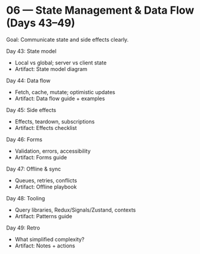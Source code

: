 # 06 — State Management & Data Flow (Days 43–49)

Goal: Communicate state and side effects clearly.

Day 43: State model
- Local vs global; server vs client state
- Artifact: State model diagram

Day 44: Data flow
- Fetch, cache, mutate; optimistic updates
- Artifact: Data flow guide + examples

Day 45: Side effects
- Effects, teardown, subscriptions
- Artifact: Effects checklist

Day 46: Forms
- Validation, errors, accessibility
- Artifact: Forms guide

Day 47: Offline & sync
- Queues, retries, conflicts
- Artifact: Offline playbook

Day 48: Tooling
- Query libraries, Redux/Signals/Zustand, contexts
- Artifact: Patterns guide

Day 49: Retro
- What simplified complexity?
- Artifact: Notes + actions
